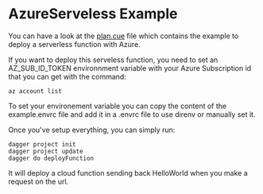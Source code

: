 # AzureServeless Example

You can have a look at the [plan.cue](./plan.cue) file which contains the example to deploy a serverless function with Azure.

If you want to deploy this serveless function, you need to set an AZ_SUB_ID_TOKEN environnment variable with your Azure Subscription id that you can get with the command:

```shell
az account list
```

To set your environement variable you can copy the content of the example.envrc file and add it in a .envrc file to use direnv or manually set it.

Once you've setup everything, you can simply run:

```shell
dagger project init
dagger project update
dagger do deployFunction
```
It will deploy a cloud function sending back HelloWorld when you make a request on the url.
